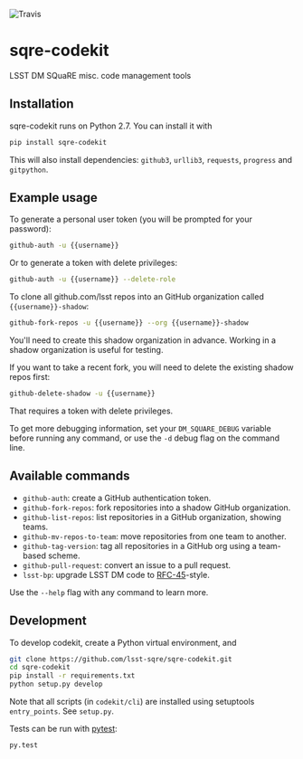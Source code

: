 ![Travis](https://img.shields.io/travis/lsst-sqre/sqre-codekit.svg)

# sqre-codekit

LSST DM SQuaRE misc. code management tools

## Installation

sqre-codekit runs on Python 2.7. You can install it with

```bash
pip install sqre-codekit
```

This will also install dependencies: `github3`, `urllib3`, `requests`, `progress` and `gitpython`.

## Example usage

To generate a personal user token (you will be prompted for your password):

```bash
github-auth -u {{username}}
```

Or to generate a token with delete privileges:

```bash
github-auth -u {{username}} --delete-role
```

To clone all github.com/lsst repos into an GitHub organization called `{{username}}-shadow`:

```bash
github-fork-repos -u {{username}} --org {{username}}-shadow
```
    
You'll need to create this shadow organization in advance. Working in a shadow organization is useful for testing.

If you want to take a recent fork, you will need to delete the existing shadow repos first:

```bash
github-delete-shadow -u {{username}}
```

That requires a token with delete privileges. 

To get more debugging information, set your `DM_SQUARE_DEBUG` variable before running any command, or use the `-d` debug flag on the command line.

## Available commands

- `github-auth`: create a GitHub authentication token.
- `github-fork-repos`: fork repositories into a shadow GitHub organization.
- `github-list-repos`: list repositories in a GitHub organization, showing teams.
- `github-mv-repos-to-team`: move repositories from one team to another.
- `github-tag-version`: tag all repositories in a GitHub org using a team-based scheme.
- `github-pull-request`: convert an issue to a pull request.
- `lsst-bp`: upgrade LSST DM code to [RFC-45](https://jira.lsstcorp.org/browse/RFC-45)-style.

Use the `--help` flag with any command to learn more.

## Development

To develop codekit, create a Python virtual environment, and

```bash
git clone https://github.com/lsst-sqre/sqre-codekit.git
cd sqre-codekit
pip install -r requirements.txt
python setup.py develop
```

Note that all scripts (in `codekit/cli`) are installed using setuptools `entry_points`. See `setup.py`.

Tests can be run with [pytest](http://pytest.org/latest/):

```bash
py.test
```
